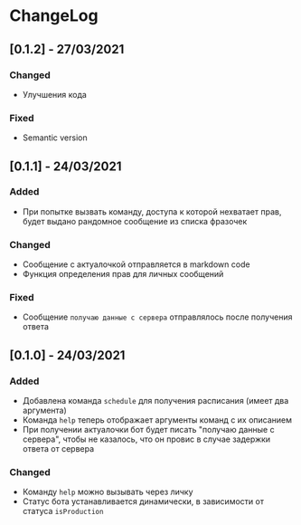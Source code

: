 # ChangeLog

## [0.1.2] - 27/03/2021

### Changed

- Улучшения кода

### Fixed

- Semantic version

## [0.1.1] - 24/03/2021

### Added

- При попытке вызвать команду, доступа к которой нехватает прав, будет выдано рандомное сообщение из списка фразочек

### Changed

- Сообщение с актуалочкой отправляется в markdown code
- Функция определения прав для личных сообщений

### Fixed

- Сообщение `получаю данные с сервера` отправлялось после получения ответа

## [0.1.0] - 24/03/2021

### Added

- Добавлена команда `schedule` для получения расписания (имеет два аргумента)
- Команда `help` теперь отображает аргументы команд с их описанием
- При получении актуалочки бот будет писать "получаю данные с сервера", чтобы не казалось, что он провис в случае
  задержки ответа от сервера

### Changed

- Команду `help` можно вызывать через личку
- Статус бота устанавливается динамически, в зависимости от статуса `isProduction`
